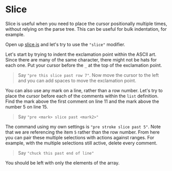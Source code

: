 # Slice

Slice is useful when you need to place the cursor positionally multiple times, without relying on the parse tree. This can be useful for bulk indentation, for example.

Open up [slice.js](./slice.js) and let's try to use the `"slice"` modifier.

Let's start by trying to indent the exclamation point within the ASCII art. Since there are many of the same character, there might not be hats for each one. Put your cursor before the `_` at the top of the exclamation point.

> Say `"pre this slice past row 7"`. Now move the cursor to the left and you can add spaces to move the exclamation point.

You can also use any mark on a line, rather than a row number. Let's try to place the cursor before each of the comments within the `list` definition. Find the mark above the first comment on line 11 and the mark above the number 5 on line 15.

> Say `"pre <mark> slice past <mark2>"`

The command using my own settings is `"pre stroke slice past 5"`. Note that we are referencing the item `5` rather than the row number. From here you can pair these multiple selections with actions against ranges. For example, with the multiple selections still active, delete every comment.

> Say `"chuck this past end of line"`

You should be left with only the elements of the array.
